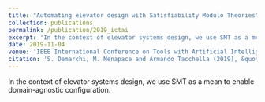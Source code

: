 ```yaml
---
title: "Automating elevator design with Satisfiability Modulo Theories"
collection: publications
permalink: /publication/2019_ictai
excerpt: 'In the context of elevator systems design, we use SMT as a mean to enable domain-agnostic configuration.'
date: 2019-11-04
venue: 'IEEE International Conference on Tools with Artificial Intelligence, ICTAI 2019, Portland, Oregon'
citation: 'S. Demarchi, M. Menapace and Armando Tacchella (2019), &quot;Automating elevator design with Satisfiability Modulo Theories.&quot; <i>in IEEE International Conference on Tools with Artificial Intelligence, ICTAI 2019, Portland, Oregon, November 4-6, 2019, Proceedings, 2019.</i>'
---
```


In the context of elevator systems design, we use SMT as a mean to enable domain-agnostic configuration.
